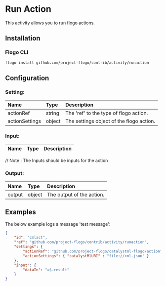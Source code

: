# Run Action
This activity allows you to run flogo actions.

## Installation

### Flogo CLI
```bash
flogo install github.com/project-flogo/contrib/activity/runaction
```

## Configuration

### Setting:
| Name          | Type   | Description
|:---           | :---   | :---    
| actionRef     | string | The 'ref' to the type of flogo action.
| actionSettings| object | The settings object of the flogo action. 

### Input:
| Name          | Type   | Description
|:---           | :---   | :---    
// Note : The Inputs should be inputs for the action

### Output:
| Name          | Type   | Description
|:---           | :---   | :---    
| output        | object | The output of the action.


## Examples
The below example logs a message 'test message':

```json
{
    "id": "cmlact",
    "ref": "github.com/project-flogo/contrib/activity/runaction",
    "settings": {
        "actionRef": "github.com/project-flogo/catalystml-flogo/action",
        "actionSettings": { "catalystMlURI" : "file://cml.json" }
    },
    "input": {
        "dataIn": "=$.result"
    }
}          
```
